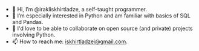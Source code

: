 - 👋 Hi, I’m @irakliskhirtladze, a self-taught programmer.
- 👀 I’m especially interested in Python and am familiar with basics of SQL and Pandas.
- 💞️ I'd love to be able to collaborate on open source (and private) projects involving Python.
- 📫 How to reach me: iskhirtladzei@gmail.com.

<!---
irakliskhirtladze/irakliskhirtladze is a ✨ special ✨ repository because its `README.md` (this file) appears on your GitHub profile.
You can click the Preview link to take a look at your changes.
--->
